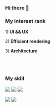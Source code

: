 ### Hi there 👋

<p>
 <h3>My interest rank</h3>
<p>1) <strong>UI && UX</strong></p>
<p>2) <strong>Efficient rendering</strong></p>
<p>3) <strong>Architecture</strong></p>
</P>
<br/>
<br/>
<h3>My skill</h3>
<p>
  <img src="https://img.shields.io/badge/JavaScript-F7DF1E?style=for-the-badge&logo=JavaScript&logoColor=yellow" /> 
  <img src="https://img.shields.io/badge/TypeScript-3178C6?style=for-the-badge&logo=TypeScript&logoColor=blue" /> 
  <img src="https://img.shields.io/badge/dart-0175C2?style=for-the-badge&logo=dart&logoColor=white" /> 
</p>
<p>
   <img src="https://img.shields.io/badge/react-61DAFB?style=for-the-badge&logo=react&logoColor=white" /> 
   <img src="https://img.shields.io/badge/flutter-02569B?style=for-the-badge&logo=flutter&logoColor=blue" /> 
</p>

<!--
**BANGWON-LEE/BANGWON-LEE** is a ✨ _special_ ✨ repository because its `README.md` (this file) appears on your GitHub profile.

Here are some ideas to get you started:

- 🔭 I’m currently working on ...
- 🌱 I’m currently learning ...
- 👯 I’m looking to collaborate on ...
- 🤔 I’m looking for help with ...
- 💬 Ask me about ...
- 📫 How to reach me: ...
- 😄 Pronouns: ...
- ⚡ Fun fact: ...
-->
